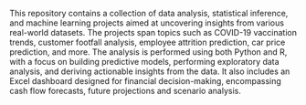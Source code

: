 This repository contains a collection of data analysis, statistical inference, and machine learning projects aimed at uncovering insights from various real-world datasets. The projects span topics such as COVID-19 vaccination trends, customer footfall analysis, employee attrition prediction, car price prediction, and more. The analysis is performed using both Python and R, with a focus on building predictive models, performing exploratory data analysis, and deriving actionable insights from the data. It also includes an Excel dashboard designed for financial decision-making, encompassing cash flow forecasts, future projections and scenario analysis.
